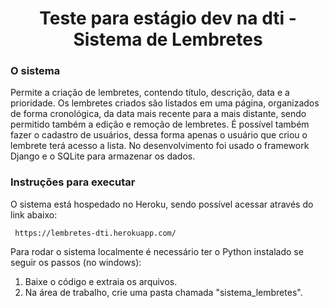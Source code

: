 <h1 align="center"> Teste para estágio dev na dti - Sistema de Lembretes </h1>

### O sistema

Permite a criação de lembretes, contendo título, descrição, data e a prioridade. Os lembretes criados são listados em uma página, organizados 
de forma cronológica, da data mais recente para a mais distante, sendo permitido também a edição e remoção de lembretes. É possível também 
fazer o cadastro de usuários, dessa forma apenas o usuário que criou o lembrete terá acesso a lista. No desenvolvimento foi usado o framework 
Django e o SQLite para armazenar os dados.

### Instruções para executar

O sistema está hospedado no Heroku, sendo possível acessar através do link abaixo:
```
 https://lembretes-dti.herokuapp.com/
```
Para rodar o sistema localmente é necessário ter o Python instalado se seguir os passos (no windows):

1. Baixe o código e extraia os arquivos.
2. Na área de trabalho, crie uma pasta chamada "sistema_lembretes".
